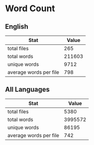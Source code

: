 # Word Count

## English

Stat | Value
---- | -----
total files | 265
total words | 211603
unique words | 9712
average words per file | 798

## All Languages

Stat | Value
---- | -----
total files | 5380
total words | 3995572
unique words | 86195
average words per file | 742
